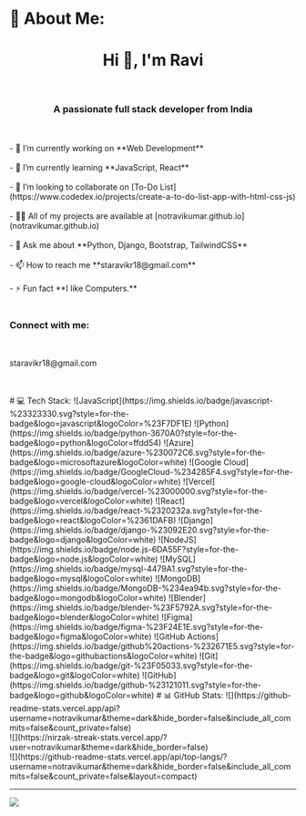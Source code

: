 # 💫 About Me:
<h1 align="center">Hi 👋, I'm Ravi</h1><br><h3 align="center">A passionate full stack developer from India</h3><br><br>- 🔭 I’m currently working on **Web Development**<br><br>- 🌱 I’m currently learning **JavaScript, React**<br><br>- 👯 I’m looking to collaborate on [To-Do List](https://www.codedex.io/projects/create-a-to-do-list-app-with-html-css-js)<br><br>- 👨‍💻 All of my projects are available at [notravikumar.github.io](notravikumar.github.io)<br><br>- 💬 Ask me about **Python, Django, Bootstrap, TailwindCSS**<br><br>- 📫 How to reach me **staravikr18@gmail.com**<br><br>- ⚡ Fun fact **I like Computers.**<br><br><h3 align="left">Connect with me:</h3><br><p align="left">staravikr18@gmail.com<br></p><br><br>
# 💻 Tech Stack:
![JavaScript](https://img.shields.io/badge/javascript-%23323330.svg?style=for-the-badge&logo=javascript&logoColor=%23F7DF1E) ![Python](https://img.shields.io/badge/python-3670A0?style=for-the-badge&logo=python&logoColor=ffdd54) ![Azure](https://img.shields.io/badge/azure-%230072C6.svg?style=for-the-badge&logo=microsoftazure&logoColor=white) ![Google Cloud](https://img.shields.io/badge/GoogleCloud-%234285F4.svg?style=for-the-badge&logo=google-cloud&logoColor=white) ![Vercel](https://img.shields.io/badge/vercel-%23000000.svg?style=for-the-badge&logo=vercel&logoColor=white) ![React](https://img.shields.io/badge/react-%2320232a.svg?style=for-the-badge&logo=react&logoColor=%2361DAFB) ![Django](https://img.shields.io/badge/django-%23092E20.svg?style=for-the-badge&logo=django&logoColor=white) ![NodeJS](https://img.shields.io/badge/node.js-6DA55F?style=for-the-badge&logo=node.js&logoColor=white) ![MySQL](https://img.shields.io/badge/mysql-4479A1.svg?style=for-the-badge&logo=mysql&logoColor=white) ![MongoDB](https://img.shields.io/badge/MongoDB-%234ea94b.svg?style=for-the-badge&logo=mongodb&logoColor=white) ![Blender](https://img.shields.io/badge/blender-%23F5792A.svg?style=for-the-badge&logo=blender&logoColor=white) ![Figma](https://img.shields.io/badge/figma-%23F24E1E.svg?style=for-the-badge&logo=figma&logoColor=white) ![GitHub Actions](https://img.shields.io/badge/github%20actions-%232671E5.svg?style=for-the-badge&logo=githubactions&logoColor=white) ![Git](https://img.shields.io/badge/git-%23F05033.svg?style=for-the-badge&logo=git&logoColor=white) ![GitHub](https://img.shields.io/badge/github-%23121011.svg?style=for-the-badge&logo=github&logoColor=white)
# 📊 GitHub Stats:
![](https://github-readme-stats.vercel.app/api?username=notravikumar&theme=dark&hide_border=false&include_all_commits=false&count_private=false)<br/>
![](https://nirzak-streak-stats.vercel.app/?user=notravikumar&theme=dark&hide_border=false)<br/>
![](https://github-readme-stats.vercel.app/api/top-langs/?username=notravikumar&theme=dark&hide_border=false&include_all_commits=false&count_private=false&layout=compact)

---
[![](https://visitcount.itsvg.in/api?id=notravikumar&icon=0&color=0)](https://visitcount.itsvg.in)

<!-- Proudly created with GPRM ( https://gprm.itsvg.in ) -->
